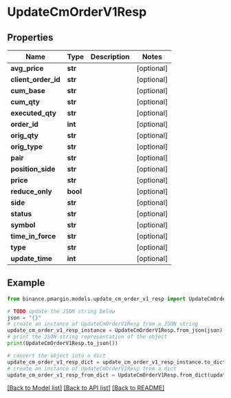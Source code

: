 # UpdateCmOrderV1Resp


## Properties

Name | Type | Description | Notes
------------ | ------------- | ------------- | -------------
**avg_price** | **str** |  | [optional] 
**client_order_id** | **str** |  | [optional] 
**cum_base** | **str** |  | [optional] 
**cum_qty** | **str** |  | [optional] 
**executed_qty** | **str** |  | [optional] 
**order_id** | **int** |  | [optional] 
**orig_qty** | **str** |  | [optional] 
**orig_type** | **str** |  | [optional] 
**pair** | **str** |  | [optional] 
**position_side** | **str** |  | [optional] 
**price** | **str** |  | [optional] 
**reduce_only** | **bool** |  | [optional] 
**side** | **str** |  | [optional] 
**status** | **str** |  | [optional] 
**symbol** | **str** |  | [optional] 
**time_in_force** | **str** |  | [optional] 
**type** | **str** |  | [optional] 
**update_time** | **int** |  | [optional] 

## Example

```python
from binance.pmargin.models.update_cm_order_v1_resp import UpdateCmOrderV1Resp

# TODO update the JSON string below
json = "{}"
# create an instance of UpdateCmOrderV1Resp from a JSON string
update_cm_order_v1_resp_instance = UpdateCmOrderV1Resp.from_json(json)
# print the JSON string representation of the object
print(UpdateCmOrderV1Resp.to_json())

# convert the object into a dict
update_cm_order_v1_resp_dict = update_cm_order_v1_resp_instance.to_dict()
# create an instance of UpdateCmOrderV1Resp from a dict
update_cm_order_v1_resp_from_dict = UpdateCmOrderV1Resp.from_dict(update_cm_order_v1_resp_dict)
```
[[Back to Model list]](../README.md#documentation-for-models) [[Back to API list]](../README.md#documentation-for-api-endpoints) [[Back to README]](../README.md)


